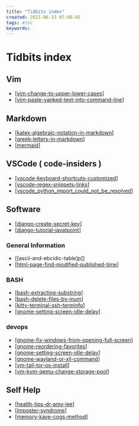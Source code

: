 ```yaml
---
title: "Tidbits index"
created: 2021-06-13 07:08:45
tags: #toc
keywords:
---
```


# Tidbits index

## Vim

- [[vim-change-to-upper-lower-cases]]
- [[vim-paste-yanked-text-into-command-line]]

## Markdown

- [[katex-algebraic-notation-in-markdown]]
- [[greek-letters-in-markdown]]
- [[mermaid]]

## VSCode ( code-insiders )

- [[vscode-keyboard-shortcuts-customized]]
- [[vscode-regex-snippets-links]]
- [[vscode_python_import_could_not_be_resolved]]
## Software

- [[django-create-secret-key]]
- [[django-tutorial-javatpoint]]

### General Information

- [[ascii-and-ebcidic-table]p]]
- [[html-page-find-modified-published-time]]

### BASH

- [[bash-extracting-substring]]
- [[bash-delete-files-by-inum]]
- [[kitty-terminal-ssh-terminfo]]
- [[gnome-setting-screen-idle-delay]]

### devops

- [[gnome-fix-windows-from-opening-full-screen]]
- [[gnome-reordering-favorites]]
- [[gnome-setting-screen-idle-delay]]
- [[gnome-wayland-or-xll-command]]
- [[vm-tail-tor-os-install]]
- [[vm-kvm-qemu-change-storage-pool]]
## Self Help

- [[health-tips-dr-amy-lee]]
- [[imposter-syndrome]]
- [[memory-kave-cogs-method]]

[//begin]: # "Autogenerated link references for markdown compatibility"
[vim-change-to-upper-lower-cases]: vim-change-to-upper-lower-cases.md "Vim change to upper lower case"
[vim-paste-yanked-text-into-command-line]: vim-paste-yanked-text-into-command-line.md "Vim paste yanked text into command line"
[katex-algebraic-notation-in-markdown]: katex-algebraic-notation-in-markdown.md "Katex algebraic notation in markdown"
[greek-letters-in-markdown]: greek-letters-in-markdown.md "Greek letters in markdown"
[mermaid]: mermaid.md "mermaid"
[vscode-keyboard-shortcuts-customized]: vscode-keyboard-shortcuts-customized.md "Vscode Keyboard Shortcuts Customized"
[vscode-regex-snippets-links]: vscode-regex-snippets-links.md "Vscode Regex Snippets Links"
[vscode_python_import_could_not_be_resolved]: vscode_python_import_could_not_be_resolved.md "Vscode_python_import_could_not_be_resolved"
[django-create-secret-key]: django-create-secret-key.md "Django Create Secret Key"
[django-tutorial-javatpoint]: ../django-tutorial-javatpoint.md "Django Tutorial Javatpoint"
[html-page-find-modified-published-time]: html-page-find-modified-published-time.md "Html Page Find Modified Published Time"
[bash-extracting-substring]: bash-extracting-substring.md "BASH extracting substring"
[bash-delete-files-by-inum]: bash-delete-files-by-inum.md "Bash Delete Files By Inum"
[kitty-terminal-ssh-terminfo]: kitty-terminal-ssh-terminfo.md "Kitty Terminal Ssh Terminfo"
[gnome-setting-screen-idle-delay]: gnome-setting-screen-idle-delay.md "Gnome Setting Screen Idle Delay"
[gnome-fix-windows-from-opening-full-screen]: gnome-fix-windows-from-opening-full-screen.md "Gnome Fix Windows From Opening Full Screen"
[gnome-reordering-favorites]: gnome-reordering-favorites.md "Gnome Reordering Favorites"
[gnome-wayland-or-xll-command]: gnome-wayland-or-xll-command.md "Gnome Wayland or X11 command"
[vm-tail-tor-os-install]: vm-tail-tor-os-install.md "VM Tail Tor Os Install"
[vm-kvm-qemu-change-storage-pool]: vm-kvm-qemu-change-storage-pool.md "Vm Kvm Qemu Change Storage Pool"
[health-tips-dr-amy-lee]: health-tips-dr-amy-lee.md "Health Tips Dr Amy Lee"
[imposter-syndrome]: imposter-syndrome.md "Imposter syndrome"
[memory-kave-cogs-method]: memory-kave-cogs-method.md "Memory Kave Cogs Method"
[//end]: # "Autogenerated link references"
